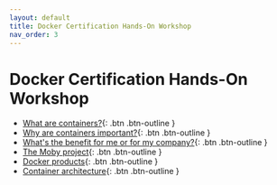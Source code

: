 ```yaml
---
layout: default
title: Docker Certification Hands-On Workshop 
nav_order: 3
---
```


# Docker Certification Hands-On Workshop

 - [What are containers?](){: .btn .btn-outline }
 - [Why are containers important?](){: .btn .btn-outline }
 - [What's the benefit for me or for my company?](){: .btn .btn-outline }
 - [The Moby project](){: .btn .btn-outline }
 - [Docker products](){: .btn .btn-outline }
 - [Container architecture](){: .btn .btn-outline }
